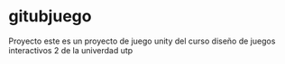 # gitubjuego
Proyecto
 este es un proyecto de juego unity del curso diseño de juegos interactivos 2 de la univerdad utp
